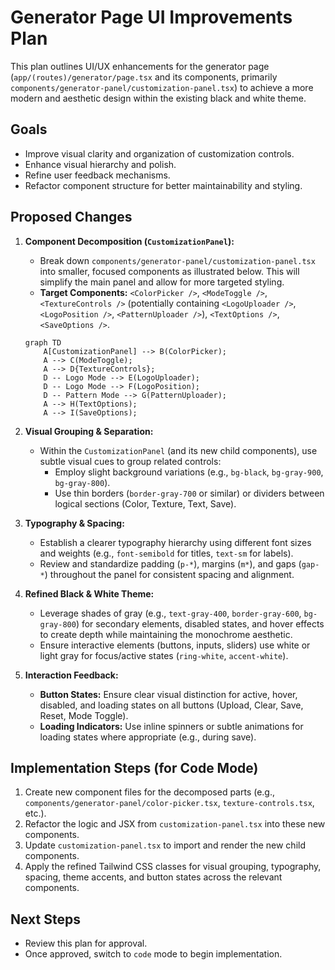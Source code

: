 # Generator Page UI Improvements Plan

This plan outlines UI/UX enhancements for the generator page (`app/(routes)/generator/page.tsx` and its components, primarily `components/generator-panel/customization-panel.tsx`) to achieve a more modern and aesthetic design within the existing black and white theme.

## Goals

- Improve visual clarity and organization of customization controls.
- Enhance visual hierarchy and polish.
- Refine user feedback mechanisms.
- Refactor component structure for better maintainability and styling.

## Proposed Changes

1.  **Component Decomposition (`CustomizationPanel`):**

    - Break down `components/generator-panel/customization-panel.tsx` into smaller, focused components as illustrated below. This will simplify the main panel and allow for more targeted styling.
    - **Target Components:** `<ColorPicker />`, `<ModeToggle />`, `<TextureControls />` (potentially containing `<LogoUploader />`, `<LogoPosition />`, `<PatternUploader />`), `<TextOptions />`, `<SaveOptions />`.

    ```mermaid
    graph TD
        A[CustomizationPanel] --> B(ColorPicker);
        A --> C(ModeToggle);
        A --> D{TextureControls};
        D -- Logo Mode --> E(LogoUploader);
        D -- Logo Mode --> F(LogoPosition);
        D -- Pattern Mode --> G(PatternUploader);
        A --> H(TextOptions);
        A --> I(SaveOptions);
    ```

2.  **Visual Grouping & Separation:**

    - Within the `CustomizationPanel` (and its new child components), use subtle visual cues to group related controls:
      - Employ slight background variations (e.g., `bg-black`, `bg-gray-900`, `bg-gray-800`).
      - Use thin borders (`border-gray-700` or similar) or dividers between logical sections (Color, Texture, Text, Save).

3.  **Typography & Spacing:**

    - Establish a clearer typography hierarchy using different font sizes and weights (e.g., `font-semibold` for titles, `text-sm` for labels).
    - Review and standardize padding (`p-*`), margins (`m*`), and gaps (`gap-*`) throughout the panel for consistent spacing and alignment.

4.  **Refined Black & White Theme:**

    - Leverage shades of gray (e.g., `text-gray-400`, `border-gray-600`, `bg-gray-800`) for secondary elements, disabled states, and hover effects to create depth while maintaining the monochrome aesthetic.
    - Ensure interactive elements (buttons, inputs, sliders) use white or light gray for focus/active states (`ring-white`, `accent-white`).

5.  **Interaction Feedback:**
    - **Button States:** Ensure clear visual distinction for active, hover, disabled, and loading states on all buttons (Upload, Clear, Save, Reset, Mode Toggle).
    - **Loading Indicators:** Use inline spinners or subtle animations for loading states where appropriate (e.g., during save).

## Implementation Steps (for Code Mode)

1.  Create new component files for the decomposed parts (e.g., `components/generator-panel/color-picker.tsx`, `texture-controls.tsx`, etc.).
2.  Refactor the logic and JSX from `customization-panel.tsx` into these new components.
3.  Update `customization-panel.tsx` to import and render the new child components.
4.  Apply the refined Tailwind CSS classes for visual grouping, typography, spacing, theme accents, and button states across the relevant components.

## Next Steps

- Review this plan for approval.
- Once approved, switch to `code` mode to begin implementation.
